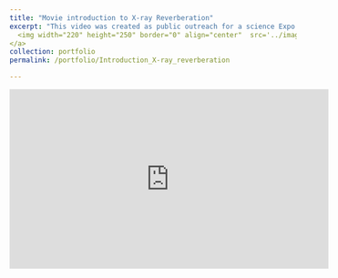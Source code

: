 ```yaml
---
title: "Movie introduction to X-ray Reverberation"
excerpt: "This video was created as public outreach for a science Expo in 2021 in HK and it itroduces X-ray reverberation <br/> <a href="https://gfh112.github.io/Lars/portfolio/Introduction_X-ray_reverberation" target="_blank">
  <img width="220" height="250" border="0" align="center"  src='../images/X-ray_movie.png'>
</a> 
collection: portfolio
permalink: /portfolio/Introduction_X-ray_reverberation

---
```


<iframe width="560" height="315" src="https://www.youtube.com/embed/QXvJrJnXvqo" title="Introduction to X-ray reverberation" frameborder="0" allow="accelerometer; autoplay; clipboard-write; encrypted-media; gyroscope; picture-in-picture" allowfullscreen></iframe>